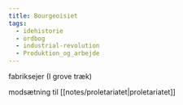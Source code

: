 ```yaml
---
title: Bourgeoisiet
tags:
  - idehistorie
  - ordbog
  - industrial-revolution
  - Produktion_og_arbejde
---
```

fabriksejer (I grove træk)

modsætning til [[notes/proletariatet|proletariatet]]

